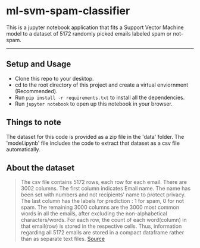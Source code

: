 # ml-svm-spam-classifier
This is a jupyter notebook application that fits a Support Vector Machine model to a dataset of 5172 randomly picked emails labeled spam or not-spam.

---

## Setup and Usage
 - Clone this repo to your desktop.
 - cd to the root directory of this project and create a virtual enviornment (Recommended).
 - Run `pip install -r requirements.txt` to install all the dependencies.
 - Run `jupyter notebook` to open up this notebook in your browser.

## Things to note
The dataset for this code is provided as a zip file in the 'data' folder. The 'model.ipynb' file includes the code to extract that dataset as a csv file automatically.

## About the dataset
> The csv file contains 5172 rows, each row for each email. There are 3002 columns. The first column indicates Email name. The name has been set with numbers and not recipients' name to protect privacy. The last column has the labels for prediction : 1 for spam, 0 for not spam. The remaining 3000 columns are the 3000 most common words in all the emails, after excluding the non-alphabetical characters/words. For each row, the count of each word(column) in that email(row) is stored in the respective cells. Thus, information regarding all 5172 emails are stored in a compact dataframe rather than as separate text files.
[Source](https://www.kaggle.com/balaka18/email-spam-classification-dataset-csv)